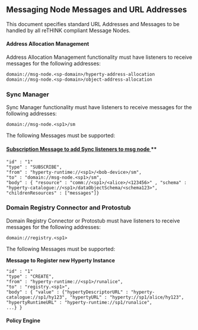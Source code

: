Messaging Node Messages and URL Addresses
-----------------------------------------

This document specifies standard URL Addresses and Messages to be handled by all reTHINK compliant Message Nodes.

#### Address Allocation Management

Address Allocation Management functionality must have listeners to receive messages for the following addresses:

```
domain://msg-node.<sp-domain>/hyperty-address-allocation
domain://msg-node.<sp-domain>/object-address-allocation
```

### Sync Manager

Sync Manager functionality must have listeners to receive messages for the following addresses:

```
domain://msg-node.<sp1>/sm
```

The following Messages must be supported:

#### [Subscription Message to add Sync listeners to msg node ](https://github.com/reTHINK-project/architecture/tree/master/docs/datamodel/message#subscribemessagebody)\*\*

```
"id" : "1"
"type" : "SUBSCRIBE",
"from" : "hyperty-runtime://<sp1>/<bob-device>/sm",
"to" : "domain://msg-node.<sp1>/sm",
"body" : { "resource" : "comm://<sp1>/<alice>/<123456>" , "schema" : "hyperty-catalogue://<sp1>/dataObjectSchema/<schema123>", "childrenResources" : ["messages"]}
```

### Domain Registry Connector and Protostub

Domain Registry Connector or Protostub must have listeners to receive messages for the following addresses:

```
domain://registry.<sp1>
```

The following Messages must be supported:

**Message to Register new Hyperty Instance**

```
"id" : "1"
"type" : "CREATE",
"from" : "hyperty-runtime://<sp1>/runalice",
"to" : "registry.<sp1>",
"body" : { "value" : {"hypertyDescriptorURL" : "hyperty-catalogue://sp1/hy123", "hypertyURL" : "hyperty://sp1/alice/hy123",
"hypertyRuntimeURL" : "hyperty-runtime://sp1/runalice",
...} }
```

#### Policy Engine
